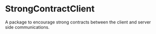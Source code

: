 # StrongContractClient
A package to encourage strong contracts between the client and server side communications. 
